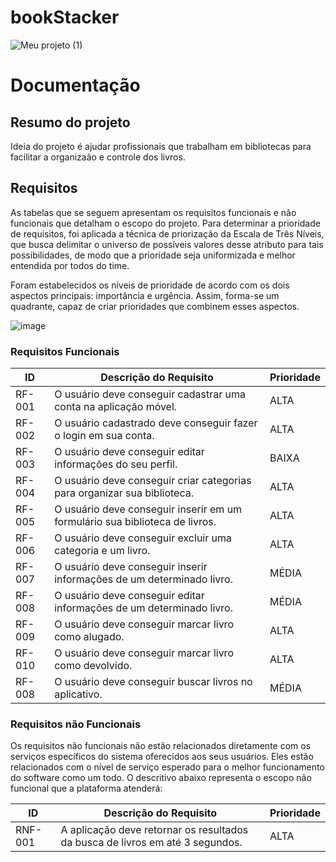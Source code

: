 # bookStacker

![Meu projeto (1)](https://github.com/viniciussluiz/bookStacker/assets/103579574/8de15b2a-6f7e-4717-ac7a-b467adbffb04)



# Documentação


## Resumo do projeto

Ideia do projeto é ajudar profissionais que trabalham em bibliotecas para facilitar a organizaão e controle dos livros.

## Requisitos

As tabelas que se seguem apresentam os requisitos funcionais e não funcionais que detalham o escopo do projeto. Para determinar a prioridade de requisitos, foi aplicada a técnica de priorização da Escala de Três Níveis, que busca delimitar o universo de possíveis valores desse atributo para tais possibilidades, de modo que a prioridade seja uniformizada e melhor entendida por todos do time.

Foram estabelecidos os níveis de prioridade de acordo com os dois aspectos principais: importância e urgência. Assim, forma-se um quadrante, capaz de criar prioridades que combinem esses aspectos.

![image](https://user-images.githubusercontent.com/103579574/229512485-da1405c1-c007-4bb0-bffb-1f177a19beb3.png)


### Requisitos Funcionais

|ID    | Descrição do Requisito  | Prioridade |
|------|-----------------------------------------|----|
|RF-001| O usuário deve conseguir cadastrar uma conta na aplicação móvel. | ALTA | 
|RF-002| O usuário cadastrado deve conseguir fazer o login em sua conta. | ALTA |
|RF-003| O usuário deve conseguir editar informações do seu perfil.  | BAIXA |
|RF-004| O usuário deve conseguir criar categorias para organizar sua biblioteca. | ALTA |
|RF-005| O usuário deve conseguir inserir em um formulário sua biblioteca de livros. | ALTA |
|RF-006| O usuário deve conseguir excluir uma categoria e um livro. | ALTA |
|RF-007| O usuário deve conseguir inserir informações de um determinado livro. | MÉDIA |
|RF-008| O usuário deve conseguir editar informações de um determinado livro. | MÉDIA |
|RF-009| O usuário deve conseguir marcar livro como alugado. | ALTA |
|RF-010| O usuário deve conseguir marcar livro como devolvido. | ALTA |
|RF-008| O usuário deve conseguir buscar livros no aplicativo. | MÉDIA |


### Requisitos não Funcionais
Os requisitos não funcionais não estão relacionados diretamente com os serviços específicos do sistema oferecidos aos seus usuários. Eles estão relacionados com o nível de serviço esperado para o melhor funcionamento do software como um todo. O descritivo abaixo representa o escopo não funcional que a plataforma atenderá:

|ID     | Descrição do Requisito  |Prioridade |
|-------|-------------------------|----|
|RNF-001|A aplicação deve retornar os resultados da busca de livros em até 3 segundos.  | ALTA | 
